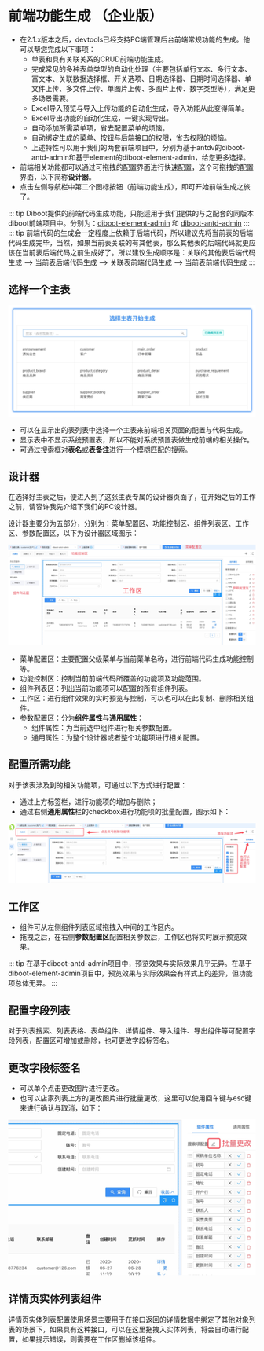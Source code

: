 
# 前端功能生成 （企业版）

* 在2.1.x版本之后，devtools已经支持PC端管理后台前端常规功能的生成。他可以帮您完成以下事项：
    * 单表和具有关联关系的CRUD前端功能生成。
    * 完成常见的多种表单类型的自动化处理（主要包括单行文本、多行文本、富文本、关联数据选择框、开关选项、日期选择器、日期时间选择器、单文件上传、多文件上传、单图片上传、多图片上传、数字类型等），满足更多场景需要。
    * Excel导入预览与导入上传功能的自动化生成，导入功能从此变得简单。
    * Excel导出功能的自动化生成，一键实现导出。
    * 自动添加所需菜单项，省去配置菜单的烦恼。
    * 自动绑定生成的菜单、按钮与后端接口的权限，省去权限的烦恼。
    * 上述特性可以用于我们的两套前端项目中，分别为基于antdv的diboot-antd-admin和基于element的diboot-element-admin，给您更多选择。
* 前端相关功能都可以通过可拖拽的配置界面进行快速配置，这个可拖拽的配置界面，以下简称**设计器**。
* 点击左侧导航栏中第二个图标按钮（前端功能生成），即可开始前端生成之旅了。

::: tip
Diboot提供的前端代码生成功能，只能适用于我们提供的与之配套的同版本diboot前端项目中。分别为：[diboot-element-admin](https://github.com/dibo-software/diboot-element-admin/releases) 和  [diboot-antd-admin](https://github.com/dibo-software/diboot-antd-admin/releases)
:::
::: tip
前端代码的生成会一定程度上依赖于后端代码，所以建议先将当前表的后端代码生成完毕，当然，如果当前表关联的有其他表，那么其他表的后端代码就更应该在当前表后端代码之前生成好了。所以建议生成顺序是：关联的其他表后端代码生成 --> 当前表后端代码生成 --> 关联表前端代码生成 --> 当前表前端代码生成
:::

## 选择一个主表

![前端生成主表选择](./images/frontend_table_select.jpg)

* 可以在显示出的表列表中选择一个主表来前端相关页面的配置与代码生成。
* 显示表中不显示系统预置表，所以不能对系统预置表做生成前端的相关操作。
* 可通过搜索框对**表名**或**表备注**进行一个模糊匹配的搜索。

## 设计器

在选择好主表之后，便进入到了这张主表专属的设计器页面了，在开始之后的工作之前，请容许我先介绍下我们的PC设计器。

设计器主要分为五部分，分别为：菜单配置区、功能控制区、组件列表区、工作区、参数配置区，以下为设计器区域图示：

![设计器区域图示](./images/designer_area.jpg)

* 菜单配置区：主要配置父级菜单与当前菜单名称，进行前端代码生成功能控制等。
* 功能控制区：控制当前前端代码所覆盖的功能项及功能范围。
* 组件列表区：列出当前功能项可以配置的所有组件列表。
* 工作区：进行组件效果的实时预览与控制，可以也可以在此复制、删除相关组件。
* 参数配置区：分为**组件属性**与**通用属性**：
    * 组件属性：为当前选中组件进行相关参数配置。
    * 通用属性：为整个设计器或者整个功能项进行相关配置。

## 配置所需功能

对于该表涉及到的相关功能项，可通过以下方式进行配置：

* 通过上方标签栏，进行功能项的增加与删除；
* 通过右侧**通用属性**栏的checkbox进行功能项的批量配置，图示如下：

![功能项配置](./images/designer_permission.jpg)

## 工作区

* 组件可从左侧组件列表区域拖拽入中间的工作区内。
* 拖拽之后，在右侧**参数配置区**配置相关参数后，工作区也将实时展示预览效果。

::: tip
在基于diboot-antd-admin项目中，预览效果与实际效果几乎无异。在基于diboot-element-admin项目中，预览效果与实际效果会有样式上的差异，但功能项总体无异。
:::

## 配置字段列表

对于列表搜索、列表表格、表单组件、详情组件、导入组件、导出组件等可配置字段列表，配置区可增加或删除，也可更改字段标签名。

## 更改字段标签名

* 可以单个点击更改图片进行更改。
* 也可以店家列表上方的更改图片进行批量更改，这里可以使用回车键与esc键来进行确认与取消，如下：

![批量更改字段名](./images/designer_batch_update_fieldname.jpg)

## 详情页实体列表组件

详情页实体列表配置使用场景主要用于在接口返回的详情数据中绑定了其他对象列表的场景下，如果具有这种接口，可以在这里拖拽入实体列表，将会自动进行配置，如果提示错误，则需要在工作区删掉该组件。




 